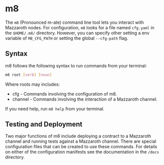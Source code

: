 # m8

The `m8` (Pronounced m-ate) command line tool lets you interact with Mazzaroth nodes.
For configuration, `m8` looks for a file named `cfg.yaml` in the `$HOME/.m8/` directory.
However, you can specify other setting a env variable of `M8_CFG_PATH` or setting the global `--cfg-path` flag.

## Syntax

m8 follows the following syntax to run commands from your terminal:

```Bash
m8 root [verb] [noun]
```

Where roots may includes:

- cfg - Commands involving the configuration of m8.
- channel - Commands involving the interaction of a Mazzaroth channel.

If you need help, run `m8 help` from your terminal.

## Testing and Deployment

Two major functions of m8 include deploying a contract to a Mazzaroth channel and running
tests against a Mazzaroth channel.
There are special configuration files that can be created to use these commands.
For details on either of the configuration manifests see the documentation in the `/docs` directory.
